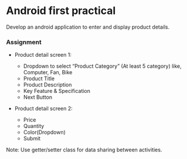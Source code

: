 
# Android first practical

Develop an android application to enter and display product details.

### Assignment
- Product detail screen 1:
    - Dropdown to select “Product Category” (At least 5 category) like, Computer, Fan, Bike
    - Product Title
    - Product Description
    - Key Feature & Specification
    - Next Button

- Product detail screen 2:
    - Price
    - Quantity
    - Color(Dropdown)
    - Submit

Note: Use getter/setter class for data sharing between activities.
